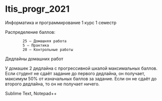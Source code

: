 # Itis_progr_2021

Информатика и программирование 1 курс 1 семестр

Распределение баллов: 

            25 — Домашняя работа
            5 — Практика
            20 — Контрольные работы


Дедлайны домашних работ

 У домашек 2 дедлайна с прогрессивной шкалой максимальных баллов. Если студент не сдаёт задание до первого дедлайна, он получает,  максимум 50% от изначальных баллов за задание.     Если он не сдаёт до второго дедлайна, то он не получает ничего. 
 
  
  Sublime Text, Notepad++

